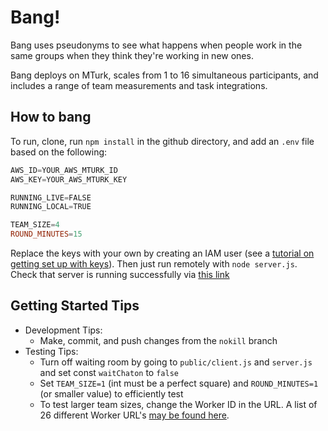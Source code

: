# Bang!

Bang uses pseudonyms to see what happens when people work in the same groups when they think they're working in new ones.

Bang deploys on MTurk, scales from 1 to 16 simultaneous participants, and includes a range of team measurements and task integrations.

## How to bang

To run, clone, run `npm install` in the github directory, and add an `.env` file based on the following:

```PowerShell
AWS_ID=YOUR_AWS_MTURK_ID
AWS_KEY=YOUR_AWS_MTURK_KEY

RUNNING_LIVE=FALSE
RUNNING_LOCAL=TRUE

TEAM_SIZE=4
ROUND_MINUTES=15
```

Replace the keys with your own by creating an IAM user (see a [tutorial on getting set up with keys](https://glitch.com/edit/#!/mturk)). Then just run remotely with `node server.js`. Check that server is running successfully via [this link](http://127.0.0.1:3000/?assignmentId=3K4J6M3CXF8DU3JZ8XUVEMJHFWEAGV&hitId=3TRB893CSJPTPHN7BSD9FBMB45DG72&workerId=A19MTSLG2OYDLZ&turkSubmitTo=https%3A%2F%2Fworkersandbox.mturk.com)

## Getting Started Tips

- Development Tips:
  - Make, commit, and push changes from the `nokill` branch
- Testing Tips:
  - Turn off waiting room by going to `public/client.js` and `server.js` and set const `waitChaton` to `false`
  - Set `TEAM_SIZE=1` (int must be a perfect square) and `ROUND_MINUTES=1` (or smaller value) to efficiently test
  - To test larger team sizes, change the Worker ID in the URL. A list of 26 different Worker URL's [may be found here](https://docs.google.com/document/d/e/2PACX-1vRKrF6XJ-LUGyuumUiAyXc2mLOwPdhivliMadUKXqK_a92_vmV_9jaBxhtst3BSqK_BdtCdlZHd5VfC/pub).
